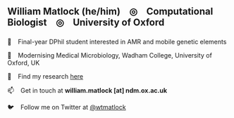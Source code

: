 ## William Matlock (he/him) &ensp; ◎ &ensp; Computational Biologist &ensp; ◎ &ensp; University of Oxford
###
🤔 &ensp; Final-year DPhil student interested in AMR and mobile genetic elements

📍 &ensp; Modernising Medical Microbiology, Wadham College, University of Oxford, UK

📖 &ensp; Find my research [here](https://scholar.google.com/citations?user=JTbgc5kAAAAJ&hl=en)

📫 &ensp; Get in touch at **william.matlock [at] ndm.ox.ac.uk**

🐦 &ensp; Follow me on Twitter at [@wtmatlock](https://mobile.twitter.com/wtmatlock)
